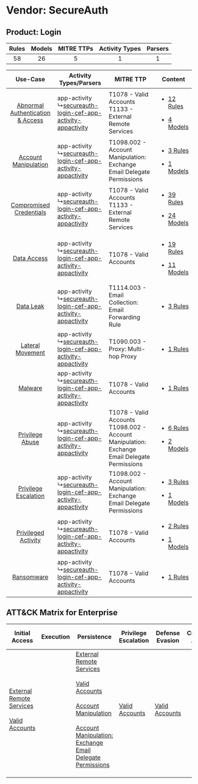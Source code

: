 Vendor: SecureAuth
==================
Product: Login
--------------
| Rules | Models | MITRE TTPs | Activity Types | Parsers |
|:-----:|:------:|:----------:|:--------------:|:-------:|
|  58   |   26   |     5      |       1        |    1    |

|    Use-Case    | Activity Types/Parsers    | MITRE TTP    | Content    |
|:----:| ---- | ---- | ---- |
| [Abnormal Authentication & Access](../../../UseCases/uc_abnormal_authentication_&_access.md) |  app-activity<br> ↳[secureauth-login-cef-app-activity-appactivity](Ps/pC_secureauthlogincefappactivityappactivity.md)<br> | T1078 - Valid Accounts<br>T1133 - External Remote Services<br>    | [<ul><li>12 Rules</li></ul><ul><li>4 Models</li></ul>](RM/r_m_secureauth_login_Abnormal_Authentication_&_Access.md) |
|    [Account Manipulation](../../../UseCases/uc_account_manipulation.md)    |  app-activity<br> ↳[secureauth-login-cef-app-activity-appactivity](Ps/pC_secureauthlogincefappactivityappactivity.md)<br> | T1098.002 - Account Manipulation: Exchange Email Delegate Permissions<br>    | [<ul><li>3 Rules</li></ul><ul><li>1 Models</li></ul>](RM/r_m_secureauth_login_Account_Manipulation.md)    |
|          [Compromised Credentials](../../../UseCases/uc_compromised_credentials.md)          |  app-activity<br> ↳[secureauth-login-cef-app-activity-appactivity](Ps/pC_secureauthlogincefappactivityappactivity.md)<br> | T1078 - Valid Accounts<br>T1133 - External Remote Services<br>    | [<ul><li>39 Rules</li></ul><ul><li>24 Models</li></ul>](RM/r_m_secureauth_login_Compromised_Credentials.md)         |
|    [Data Access](../../../UseCases/uc_data_access.md)    |  app-activity<br> ↳[secureauth-login-cef-app-activity-appactivity](Ps/pC_secureauthlogincefappactivityappactivity.md)<br> | T1078 - Valid Accounts<br>    | [<ul><li>19 Rules</li></ul><ul><li>11 Models</li></ul>](RM/r_m_secureauth_login_Data_Access.md)    |
|    [Data Leak](../../../UseCases/uc_data_leak.md)    |  app-activity<br> ↳[secureauth-login-cef-app-activity-appactivity](Ps/pC_secureauthlogincefappactivityappactivity.md)<br> | T1114.003 - Email Collection: Email Forwarding Rule<br>    | [<ul><li>3 Rules</li></ul>](RM/r_m_secureauth_login_Data_Leak.md)    |
|    [Lateral Movement](../../../UseCases/uc_lateral_movement.md)    |  app-activity<br> ↳[secureauth-login-cef-app-activity-appactivity](Ps/pC_secureauthlogincefappactivityappactivity.md)<br> | T1090.003 - Proxy: Multi-hop Proxy<br>    | [<ul><li>1 Rules</li></ul>](RM/r_m_secureauth_login_Lateral_Movement.md)    |
|    [Malware](../../../UseCases/uc_malware.md)    |  app-activity<br> ↳[secureauth-login-cef-app-activity-appactivity](Ps/pC_secureauthlogincefappactivityappactivity.md)<br> | T1078 - Valid Accounts<br>    | [<ul><li>1 Rules</li></ul>](RM/r_m_secureauth_login_Malware.md)    |
|    [Privilege Abuse](../../../UseCases/uc_privilege_abuse.md)    |  app-activity<br> ↳[secureauth-login-cef-app-activity-appactivity](Ps/pC_secureauthlogincefappactivityappactivity.md)<br> | T1078 - Valid Accounts<br>T1098.002 - Account Manipulation: Exchange Email Delegate Permissions<br> | [<ul><li>6 Rules</li></ul><ul><li>2 Models</li></ul>](RM/r_m_secureauth_login_Privilege_Abuse.md)    |
|    [Privilege Escalation](../../../UseCases/uc_privilege_escalation.md)    |  app-activity<br> ↳[secureauth-login-cef-app-activity-appactivity](Ps/pC_secureauthlogincefappactivityappactivity.md)<br> | T1098.002 - Account Manipulation: Exchange Email Delegate Permissions<br>    | [<ul><li>3 Rules</li></ul><ul><li>1 Models</li></ul>](RM/r_m_secureauth_login_Privilege_Escalation.md)    |
|    [Privileged Activity](../../../UseCases/uc_privileged_activity.md)    |  app-activity<br> ↳[secureauth-login-cef-app-activity-appactivity](Ps/pC_secureauthlogincefappactivityappactivity.md)<br> | T1078 - Valid Accounts<br>    | [<ul><li>2 Rules</li></ul><ul><li>1 Models</li></ul>](RM/r_m_secureauth_login_Privileged_Activity.md)    |
|    [Ransomware](../../../UseCases/uc_ransomware.md)    |  app-activity<br> ↳[secureauth-login-cef-app-activity-appactivity](Ps/pC_secureauthlogincefappactivityappactivity.md)<br> | T1078 - Valid Accounts<br>    | [<ul><li>1 Rules</li></ul>](RM/r_m_secureauth_login_Ransomware.md)    |

ATT&CK Matrix for Enterprise
----------------------------
| Initial Access                                                                                                                                   | Execution | Persistence                                                                                                                                                                                                                                                                                                                                 | Privilege Escalation                                                | Defense Evasion                                                     | Credential Access | Discovery | Lateral Movement | Collection                                                                                                                                                            | Command and Control                                                                                                                       | Exfiltration | Impact |
| ------------------------------------------------------------------------------------------------------------------------------------------------ | --------- | ------------------------------------------------------------------------------------------------------------------------------------------------------------------------------------------------------------------------------------------------------------------------------------------------------------------------------------------- | ------------------------------------------------------------------- | ------------------------------------------------------------------- | ----------------- | --------- | ---------------- | --------------------------------------------------------------------------------------------------------------------------------------------------------------------- | ----------------------------------------------------------------------------------------------------------------------------------------- | ------------ | ------ |
| [External Remote Services](https://attack.mitre.org/techniques/T1133)<br><br>[Valid Accounts](https://attack.mitre.org/techniques/T1078)<br><br> |           | [External Remote Services](https://attack.mitre.org/techniques/T1133)<br><br>[Valid Accounts](https://attack.mitre.org/techniques/T1078)<br><br>[Account Manipulation](https://attack.mitre.org/techniques/T1098)<br><br>[Account Manipulation: Exchange Email Delegate Permissions](https://attack.mitre.org/techniques/T1098/002)<br><br> | [Valid Accounts](https://attack.mitre.org/techniques/T1078)<br><br> | [Valid Accounts](https://attack.mitre.org/techniques/T1078)<br><br> |                   |           |                  | [Email Collection](https://attack.mitre.org/techniques/T1114)<br><br>[Email Collection: Email Forwarding Rule](https://attack.mitre.org/techniques/T1114/003)<br><br> | [Proxy: Multi-hop Proxy](https://attack.mitre.org/techniques/T1090/003)<br><br>[Proxy](https://attack.mitre.org/techniques/T1090)<br><br> |              |        |